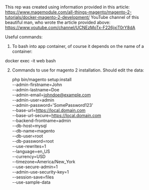 This rep was created using information provided in this article: https://www.magemodule.com/all-things-magento/magento-2-tutorials/docker-magento-2-development/
YouTube channel of this beautiful man, who wrote the article provided above: https://www.youtube.com/channel/UCNEzMoTx-F226jxiT0rY8dA

Useful commands:
1. To bash into app container, of course it depends on the name of a container:

docker exec -it web bash

2. Commands to use for magento 2 installation. Should edit the data:

    php bin/magento setup:install \
    --admin-firstname=John \
    --admin-lastname=Doe \
    --admin-email=johndoe@example.com \
    --admin-user=admin \
    --admin-password='SomePassword123' \
    --base-url=https://local.domain.com \
    --base-url-secure=https://local.domain.com \
    --backend-frontname=admin \
    --db-host=mysql \
    --db-name=magento \
    --db-user=root \
    --db-password=root \
    --use-rewrites=1 \
    --language=en_US \
    --currency=USD \
    --timezone=America/New_York \
    --use-secure-admin=1 \
    --admin-use-security-key=1 \
    --session-save=files \
    --use-sample-data
